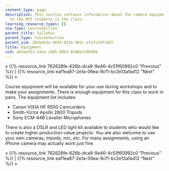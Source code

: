 ```yaml
---
content_type: page
description: This section contains information about the camera equipment available
  to the MIT students in the class.
learning_resource_types: []
ocw_type: CourseSection
parent_title: Syllabus
parent_type: CourseSection
parent_uid: 203eeb3a-4839-933a-901c-efa7c34f24d7
title: Equipment
uid: ad3ae351-22ea-cbd5-88b3-8186e7c06469
---
```


« {{% resource_link 762628fe-626b-dca9-9e46-4c51f60992c0 "Previous" %}} | {{% resource_link eaf1ea87-2e1a-06ea-9cf1-bc2e13afad12 "Next" %}} »

Course equipment will be available for your use during workshops and to make your assignments. There is enough equipment for this class to work in pairs. The equipment list includes:

*   Canon VIXIA HF R500 Camcorders
*   Smith-Victor Apollo 2800 Tripods
*   Sony ECM-44B Lavalier Microphones

There is also a DSLR and LED light kit available to students who would like to create higher production-value projects. You are also welcome to use your own cameras, tripods, mic, etc. For many assignments, using an iPhone camera may actually work just fine.

« {{% resource_link 762628fe-626b-dca9-9e46-4c51f60992c0 "Previous" %}} | {{% resource_link eaf1ea87-2e1a-06ea-9cf1-bc2e13afad12 "Next" %}} »